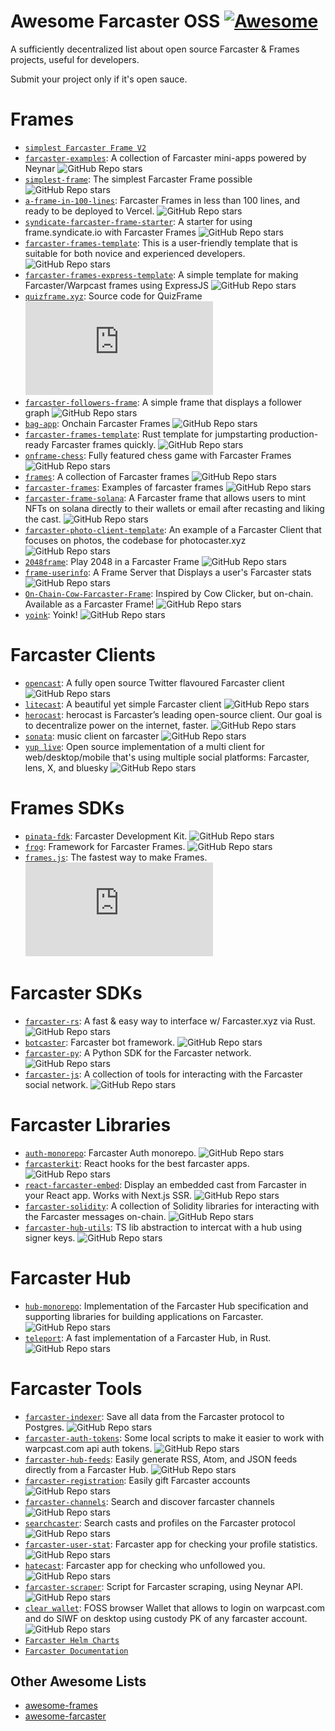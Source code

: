 # Awesome Farcaster OSS [![Awesome](https://awesome.re/badge.svg)](https://github.com/FTCHD/awesome-farcaster-dev)

A sufficiently decentralized list about open source Farcaster & Frames projects, useful for developers.

Submit your project only if it's open sauce.

# Frames
- [`simplest Farcaster Frame V2`](https://github.com/dtechvision/simplest-farcaster-frame)
- [`farcaster-examples`](https://github.com/neynarxyz/farcaster-examples): A collection of Farcaster mini-apps powered by Neynar ![GitHub Repo stars](https://img.shields.io/github/stars/neynarxyz/farcaster-examples)
- [`simplest-frame`](https://github.com/depatchedmode/simplest-frame): The simplest Farcaster Frame possible ![GitHub Repo stars](https://img.shields.io/github/stars/depatchedmode/simplest-frame)
- [`a-frame-in-100-lines`](https://github.com/Zizzamia/a-frame-in-100-lines): Farcaster Frames in less than 100 lines, and ready to be deployed to Vercel. ![GitHub Repo stars](https://img.shields.io/github/stars/Zizzamia/a-frame-in-100-lines)
- [`syndicate-farcaster-frame-starter`](https://github.com/WillPapper/syndicate-farcaster-frame-starter): A starter for using frame.syndicate.io with Farcaster Frames ![GitHub Repo stars](https://img.shields.io/github/stars/WillPapper/syndicate-farcaster-frame-starter)
- [`farcaster-frames-template`](https://github.com/nekofar/farcaster-frames-template): This is a user-friendly template that is suitable for both novice and experienced developers. ![GitHub Repo stars](https://img.shields.io/github/stars/nekofar/farcaster-frames-template)
- [`farcaster-frames-express-template`](https://github.com/SamBroner/farcaster-frames-express-template): A simple template for making Farcaster/Warpcast frames using ExpressJS ![GitHub Repo stars](https://img.shields.io/github/stars/SamBroner/farcaster-frames-express-template)
- [`quizframe.xyz`](https://github.com/w1nt3r-eth/quizframe.xyz): Source code for QuizFrame ![GitHub Repo stars](https://img.shields.io/github/stars/w1nt3r-eth/quizframe.xyz)
- [`farcaster-followers-frame`](https://github.com/karmacoma-eth/farcaster-followers-frame): A simple frame that displays a follower graph ![GitHub Repo stars](https://img.shields.io/github/stars/karmacoma-eth/farcaster-followers-frame)
- [`bag-app`](https://github.com/Destiner/bag-app): Onchain Farcaster Frames ![GitHub Repo stars](https://img.shields.io/github/stars/Destiner/bag-app)
- [`farcaster-frames-template`](https://github.com/jpgonzalezra/farcaster-frames-template): Rust template for jumpstarting production-ready Farcaster frames quickly. ![GitHub Repo stars](https://img.shields.io/github/stars/jpgonzalezra/farcaster-frames-template)
- [`onframe-chess`](https://github.com/fiveoutofnine/onframe-chess): Fully featured chess game with Farcaster Frames ![GitHub Repo stars](https://img.shields.io/github/stars/fiveoutofnine/onframe-chess)
- [`frames`](https://github.com/gskril/frames): A collection of Farcaster frames ![GitHub Repo stars](https://img.shields.io/github/stars/gskril/frames)
- [`farcaster-frames`](https://github.com/stuckinaboot/farcaster-frames): Examples of farcaster frames ![GitHub Repo stars](https://img.shields.io/github/stars/stuckinaboot/farcaster-frames)
- [`farcaster-frame-solana`](https://github.com/avneesh0612/farcaster-frame-solana): A Farcaster frame that allows users to mint NFTs on solana directly to their wallets or email after recasting and liking the cast. ![GitHub Repo stars](https://img.shields.io/github/stars/avneesh0612/farcaster-frame-solana)
- [`farcaster-photo-client-template`](https://github.com/PinataCloud/farcaster-photo-client-template): An example of a Farcaster Client that focuses on photos, the codebase for photocaster.xyz ![GitHub Repo stars](https://img.shields.io/github/stars/PinataCloud/farcaster-photo-client-template)
- [`2048frame`](https://github.com/Montoya/2048frame): Play 2048 in a Farcaster Frame ![GitHub Repo stars](https://img.shields.io/github/stars/Montoya/2048frame)
- [`frame-userinfo`](https://github.com/sagar-a16z/frame-userinfo): A Frame Server that Displays a user's Farcaster stats ![GitHub Repo stars](https://img.shields.io/github/stars/sagar-a16z/frame-userinfo)
- [`On-Chain-Cow-Farcaster-Frame`](https://github.com/WillPapper/On-Chain-Cow-Farcaster-Frame): Inspired by Cow Clicker, but on-chain. Available as a Farcaster Frame! ![GitHub Repo stars](https://img.shields.io/github/stars/WillPapper/On-Chain-Cow-Farcaster-Frame)
- [`yoink`](https://github.com/horsefacts/yoink): Yoink! ![GitHub Repo stars](https://img.shields.io/github/stars/horsefacts/yoink)

# Farcaster Clients
- [`opencast`](https://github.com/stephancill/opencast): A fully open source Twitter flavoured Farcaster client ![GitHub Repo stars](https://img.shields.io/github/stars/stephancill/opencast)
- [`litecast`](https://github.com/dylsteck/litecast): A beautiful yet simple Farcaster client ![GitHub Repo stars](https://img.shields.io/github/stars/dylsteck/litecast)
- [`herocast`](https://github.com/hero-org/herocast): herocast is Farcaster’s leading open-source client. Our goal is to decentralize power on the internet, faster. ![GitHub Repo stars](https://img.shields.io/github/stars/hero-org/herocast)
- [`sonata`](https://github.com/Coop-Records/sonata): music client on farcaster ![GitHub Repo stars](https://img.shields.io/github/stars/Coop-Records/sonata)
- [`yup live`](https://github.com/andrei0x309/yup-live): Open source implementation of a multi client for web/desktop/mobile that's using multiple social platforms: Farcaster, lens, X, and bluesky ![GitHub Repo stars](https://img.shields.io/github/stars/andrei0x309/yup-live)

# Frames SDKs
- [`pinata-fdk`](https://github.com/PinataCloud/pinata-fdk): Farcaster Development Kit. ![GitHub Repo stars](https://img.shields.io/github/stars/PinataCloud/pinata-fdk)
- [`frog`](https://github.com/wevm/frog): Framework for Farcaster Frames. ![GitHub Repo stars](https://img.shields.io/github/stars/wevm/frog)
- [`frames.js`](https://github.com/framesjs/frames.js): The fastest way to make Frames. ![GitHub Repo stars](https://img.shields.io/github/stars/framesjs/frames.js)

# Farcaster SDKs
- [`farcaster-rs`](https://github.com/TheLDB/farcaster-rs): A fast & easy way to interface w/ Farcaster.xyz via Rust. ![GitHub Repo stars](https://img.shields.io/github/stars/TheLDB/farcaster-rs)
- [`botcaster`](https://github.com/BigWhaleLabs/botcaster): Farcaster bot framework. ![GitHub Repo stars](https://img.shields.io/github/stars/BigWhaleLabs/botcaster)
- [`farcaster-py`](https://github.com/a16z/farcaster-py): A Python SDK for the Farcaster network. ![GitHub Repo stars](https://img.shields.io/github/stars/a16z/farcaster-py)
- [`farcaster-js`](https://github.com/standard-crypto/farcaster-js): A collection of tools for interacting with the Farcaster social network. ![GitHub Repo stars](https://img.shields.io/github/stars/standard-crypto/farcaster-js)

# Farcaster Libraries
- [`auth-monorepo`](https://github.com/farcasterxyz/auth-monorepo): Farcaster Auth monorepo. ![GitHub Repo stars](https://img.shields.io/github/stars/farcasterxyz/auth-monorepo)
- [`farcasterkit`](https://github.com/dylsteck/farcasterkit): React hooks for the best farcaster apps. ![GitHub Repo stars](https://img.shields.io/github/stars/dylsteck/farcasterkit)
- [`react-farcaster-embed`](https://github.com/pugson/react-farcaster-embed): Display an embedded cast from Farcaster in your React app. Works with Next.js SSR.  ![GitHub Repo stars](https://img.shields.io/github/stars/pugson/react-farcaster-embed)
- [`farcaster-solidity`](https://github.com/pavlovdog/farcaster-solidity): A collection of Solidity libraries for interacting with the Farcaster messages on-chain. ![GitHub Repo stars](https://img.shields.io/github/stars/pavlovdog/farcaster-solidity)
- [`farcaster-hub-utils`](https://github.com/andrei0x309/farcaster-hub-utils): TS lib abstraction to intercat with a hub using signer keys. ![GitHub Repo stars](https://img.shields.io/github/stars/andrei0x309/farcaster-hub-utils)


# Farcaster Hub
- [`hub-monorepo`](https://github.com/farcasterxyz/hub-monorepo): Implementation of the Farcaster Hub specification and supporting libraries for building applications on Farcaster. ![GitHub Repo stars](https://img.shields.io/github/stars/farcasterxyz/hub-monorepo)
- [`teleport`](https://github.com/OpenFarcaster/teleport): A fast implementation of a Farcaster Hub, in Rust.  ![GitHub Repo stars](https://img.shields.io/github/stars/OpenFarcaster/teleport)

# Farcaster Tools
- [`farcaster-indexer`](https://github.com/gskril/farcaster-indexer): Save all data from the Farcaster protocol to Postgres. ![GitHub Repo stars](https://img.shields.io/github/stars/gskril/farcaster-indexer)
- [`farcaster-auth-tokens`](https://github.com/davidfurlong/farcaster-auth-tokens): Some local scripts to make it easier to work with warpcast.com api auth tokens. ![GitHub Repo stars](https://img.shields.io/github/stars/davidfurlong/farcaster-auth-tokens)
- [`farcaster-hub-feeds`](https://github.com/gskril/farcaster-hub-feeds): Easily generate RSS, Atom, and JSON feeds directly from a Farcaster Hub. ![GitHub Repo stars](https://img.shields.io/github/stars/gskril/farcaster-hub-feeds)
- [`farcaster-registration`](https://github.com/gskril/farcaster-registration): Easily gift Farcaster accounts ![GitHub Repo stars](https://img.shields.io/github/stars/gskril/farcaster-registration)
- [`farcaster-channels`](https://github.com/davidfurlong/farcaster-channels): Search and discover farcaster channels ![GitHub Repo stars](https://img.shields.io/github/stars/davidfurlong/farcaster-channels)
- [`searchcaster`](https://github.com/gskril/searchcaster): Search casts and profiles on the Farcaster protocol ![GitHub Repo stars](https://img.shields.io/github/stars/gskril/searchcaster)
- [`farcaster-user-stat`](https://github.com/mattwelter/farcaster-user-stat): Farcaster app for checking your profile statistics. ![GitHub Repo stars](https://img.shields.io/github/stars/mattwelter/farcaster-user-stat)
- [`hatecast`](https://github.com/mattwelter/hatecast): Farcaster app for checking who unfollowed you. ![GitHub Repo stars](https://img.shields.io/github/stars/mattwelter/hatecast)
- [`farcaster-scraper`](https://github.com/leo5imon/farcaster-scraper): Script for Farcaster scraping, using Neynar API. ![GitHub Repo stars](https://img.shields.io/github/stars/leo5imon/farcaster-scraper)
- [`clear wallet`]([https://github.com/andrei0x309/clear-wallet/): FOSS browser Wallet that allows to login on warpcast.com and do SIWF on desktop using custody PK of any farcaster account. ![GitHub Repo stars](https://img.shields.io/github/stars/andrei0x309/clear-wallet/)
- [`Farcaster Helm Charts`](https://github.com/dtechvision/onchain-helmcharts)
- [`Farcaster Documentation`](https://dtech.vision/farcaster)




## Other Awesome Lists
- [awesome-frames](https://github.com/davidfurlong/awesome-frames)
- [awesome-farcaster](https://github.com/a16z/awesome-farcaster)

